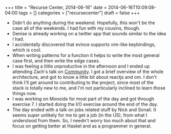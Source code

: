 +++
title = "Recurse Center, 2014-06-16"
date = 2014-06-16T10:09:08-04:00
tags = []
categories = ["recursecenter"]
draft = false
+++

-   Didn't do anything during the weekend.  Hopefully, this won't be the
    case all of the weekends.  I had fun with my cousins, though.
-   Denise is already working on a twitter app that sounds similar to
    the idea I had.
-   I accidentally discovered that evince supports vim-like keybindings,
    which is cool.
-   When writing patterns for a function it helps to write the most
    general case first, and then write the edge cases.
-   I was feeling a little unproductive in the afternoon and I ended up
    attending Zach's talk on [Community](https://github.com/hackerschool/community).  I got a brief overview of the
    whole architecture, and got to know a little bit about reactjs and
    om. I don't think I'll get around to contributing to the project,
    since most of the stack is totally new to me, and I'm not
    particularly inclined to learn those things now.
-   I was working on Monoids for most part of the day and got through
    exercise 7.  I started doing the I/O exercise around the end of the
    day.
-   The day ended with a talk on jobs related stuff by Nick and Sonali.
    It seems super unlikely for me to get a job (in the US), from what I
    understood from them.  So, I needn't worry too much about that and
    focus on getting better at Haskel and as a programmer in general.
